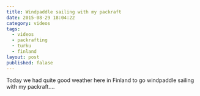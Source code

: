 ```yaml
---
title: Windpaddle sailing with my packraft
date: 2015-08-29 18:04:22
category: videos
tags:
  - videos
  - packrafting
  - turku
  - finland
layout: post
published: falase
---
```

Today we had quite good weather here in Finland to go windpaddle sailing with my packraft....
